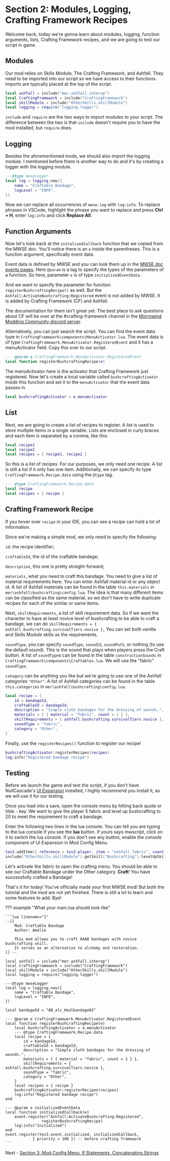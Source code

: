 # Section 2: Modules, Logging, Crafting Framework Recipes

Welcome back, today we're gonna learn about modules, logging, function arguments, lists, Crafting Framework recipes, and we are going to test our script in game.

## Modules

Our mod relies on Skills Module, The Crafting Framework, and Ashfall. They need to be imported into our script so we have access to their functions. Imports are typically placed at the top of the script.

```lua
local ashfall = include("mer.ashfall.interop")
local CraftingFramework = include("CraftingFramework")
local skillModule = include("OtherSkills.skillModule")
local logging = require("logging.logger")
```

`include` and `require` are the two ways to import modules to your script. The difference between the two is that `include` doesn't require you to have the mod installed, but `require` does.

## Logging

Besides the aforementioned mods, we should also import the logging module. I mentioned before there is another way to do and it's by creating a logger with the logging module. 

```Lua
---@type mwseLogger
local log = logging.new({
	name = "Craftable Bandage",
	logLevel = "INFO",
})
```

Now we can replace all occurrences of `mwse.log` with `log:info`. To replace phrases in VSCode, highlight the phrase you want to replace and press **Ctrl + H**, enter `log:info` and click **Replace All**.

## Function Arguments

Now let's look back at the `initalizedCallback` function that we copied from the MWSE doc. You'll notice there is an `e` inside the parentheses. This is a function argument, specifically event data.

Event data is defined by MWSE and you can look them up in the [MWSE doc events pages](https://mwse.github.io/MWSE/events/absorbedMagic/). Here `@param` is a tag to specify the types of the parameters of a function. So here, parameter `e` is of type `initializedEventData`.

And we want to specify the parameter for function `registerBushcraftingRecipe()` as well. But the `Ashfall:ActivateBushcrafting:Registered` event is not added by MWSE. It is added by Crafting Framework (CF) and Ashfall.

The documentation for them isn't great yet. The best place to ask questions about CF will be over at the #crafting-framework channel in the [Morrowind Modding Community discord server](https://discord.me/mwmods). 

Alternatively, you can just search the script. You can find the event data type in `CraftingFramework\components\MenuActivator.lua`. The event data is of type `CraftingFramework.MenuActivator.RegisteredEvent` and it has a menuActivator field. Copy this over to our script.

```Lua
--- @param e CraftingFramework.MenuActivator.RegisteredEvent
local function registerBushcraftingRecipe(e)
```

The menuActivator here is the activator that Crafting Framework just registered. Now let's create a local variable called `bushcraftingActivator` inside this function and set it to the `menuActivator` that the event data passes in.

```Lua
local bushcraftingActivator = e.menuActivator
```

## List

Next, we are going to create a list of recipes to register. A list is used to store multiple items in a single variable. Lists are enclosed in curly braces and each item is separated by a comma, like this:

```Lua
local recipe1
local recipe2
local recipes = { recipe1, recipe2 }
```

So this is a list of recipes. For our purposes, we only need one recipe. A list is still a list if it only has one item. Additionally, we can specify its type `CraftingFramework.Recipe.data` using the `@type` tag.

```Lua
--- @type CraftingFramework.Recipe.data
local recipe
local recipes = { recipe }
```

## Crafting Framework Recipe

If you hover over `recipe` in your IDE, you can see a recipe can hold a lot of information.

Since we're making a simple mod, we only need to specify the following:

`id`: the recipe identifier; 

`craftableId`, the id of the craftable bandage; 

`description`, this one is pretty straight-forward; 

`materials`, what you need to craft this bandage. You need to give a list of material requirements here. You can enter Ashfall material id or any object id. A list of Ashfall materials can be found in the table `this.materials` in `mer\ashfall\bushcrafting\config.lua`. The idea is that many different items can be classified as the same material, so we don't have to write duplicate recipes for each of the similar or same items. 

Next, `skillRequirements`, a list of skill requirement data. So if we want the character to have at least novice level of bushcrafting to be able to craft a bandage, we can do `skillRequirements = { ashfall.bushcrafting.survivalTiers.novice },` You can set both vanilla and Skills Module skills as the requirements.

`soundType`, you can specify `soundType`, `soundId`, `soundPath`, or nothing (to use the default sound). This is the sound that plays when players press the Craft button. A list of `soundType`s can be found in the table `constructionSounds` in `CraftingFramework\components\Craftables.lua`. We will use the "fabric" `soundType`.

`category` can be anything you like but we're going to use one of the Ashfall categories `"Other"`. A list of Ashfall categories can be found in the table `this.categories` in `mer\ashfall\bushcrafting\config.lua`.

```Lua
local recipe = {
    id = bandageId,
	craftableId = bandageId,
	description = "Simple cloth bandages for the dressing of wounds.",
	materials = { { material = "fabric", count = 1 } },
	skillRequirements = { ashfall.bushcrafting.survivalTiers.novice },
	soundType = "fabric",
	category = "Other",
}
```

Finally, use the `registerRecipes()` function to register our recipe! 

```Lua
bushcraftingActivator:registerRecipes(recipes)
log:info("Registered bandage recipe")
```

## Testing

Before we launch the game and test the script, if you don't have NullCascade's [UI Expansion](https://www.nexusmods.com/morrowind/mods/46071) installed, I highly recommend you install it, as we will use it for our testing.

Once you load into a save, open the console menu by hitting back quote or tilde `~` key. We want to give the player 5 fabric and level up bushcrafting to 20 to meet the requirement to craft a bandage. 

Enter the following two lines in the lua console. You can tell you are typing to the lua console if you see the **lua** button. If yours says mwscript, click on it to switch the lua console. If you don't see any button, enable the console component of UI Expansion in Mod Config Menu.

```Lua
tes3.addItem({ reference = tes3.player, item = "ashfall_fabric", count = 5 })
include("OtherSkills.skillModule").getSkill("Bushcrafting"):levelUpSkill(10)
```

Let's activate the fabric to open the crafting menu. You should be able to see our Craftable Bandage under the Other category. **Craft**! You have successfully crafted a Bandage!

That's it for today! You've officially made your first MWSE mod! But both the tutorial and the mod are not yet finished. There is still a lot to learn and some features to add. Bye!

??? example "What your main.lua should look like"
    
    ```lua linenums="1"
	--[[
		Mod: Craftable Bandage
		Author: Amalie

		This mod allows you to craft OAAB bandages with novice bushcrafting skill.
		It serves as an alternative to alchemy and restoration.
	]] --

	local ashfall = include("mer.ashfall.interop")
	local CraftingFramework = include("CraftingFramework")
	local skillModule = include("OtherSkills.skillModule")
	local logging = require("logging.logger")

	---@type mwseLogger
	local log = logging.new({
		name = "Craftable Bandage",
		logLevel = "INFO",
	})

	local bandageId = "AB_alc_Healbandage02"

	--- @param e CraftingFramework.MenuActivator.RegisteredEvent
	local function registerBushcraftingRecipe(e)
		local bushcraftingActivator = e.menuActivator
		--- @type CraftingFramework.Recipe.data
		local recipe = {
			id = bandageId,
			craftableId = bandageId,
			description = "Simple cloth bandages for the dressing of wounds.",
			materials = { { material = "fabric", count = 1 } },
			skillRequirements = { ashfall.bushcrafting.survivalTiers.novice },
			soundType = "fabric",
			category = "Other",
		}
		local recipes = { recipe }
		bushcraftingActivator:registerRecipes(recipes)
		log:info("Registered bandage recipe")
	end

	--- @param e initializedEventData
	local function initializedCallback(e)
		event.register("Ashfall:ActivateBushcrafting:Registered",
					registerBushcraftingRecipe)
		log:info("Initialized")
	end
	event.register(tes3.event.initialized, initializedCallback,
				{ priority = 100 }) -- before crafting framework
    ```

Next - [Section 3: Mod Config Menu, If Statements, Concatenating Strings](https://dev-chenxing.github.io/mwse-modding-tutorial/3_mcm/)